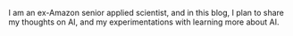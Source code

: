 I am an ex-Amazon senior applied scientist, and in this blog, I plan to share my thoughts on AI, and my experimentations with learning more about AI.
